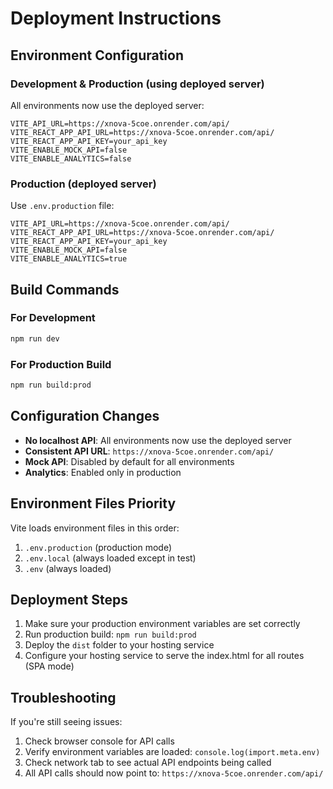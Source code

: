 # Deployment Instructions

## Environment Configuration

### Development & Production (using deployed server)
All environments now use the deployed server:
```
VITE_API_URL=https://xnova-5coe.onrender.com/api/
VITE_REACT_APP_API_URL=https://xnova-5coe.onrender.com/api/
VITE_REACT_APP_API_KEY=your_api_key
VITE_ENABLE_MOCK_API=false
VITE_ENABLE_ANALYTICS=false
```

### Production (deployed server)
Use `.env.production` file:
```
VITE_API_URL=https://xnova-5coe.onrender.com/api/
VITE_REACT_APP_API_URL=https://xnova-5coe.onrender.com/api/
VITE_REACT_APP_API_KEY=your_api_key
VITE_ENABLE_MOCK_API=false
VITE_ENABLE_ANALYTICS=true
```

## Build Commands

### For Development
```bash
npm run dev
```

### For Production Build
```bash
npm run build:prod
```

## Configuration Changes

- **No localhost API**: All environments now use the deployed server
- **Consistent API URL**: `https://xnova-5coe.onrender.com/api/`
- **Mock API**: Disabled by default for all environments
- **Analytics**: Enabled only in production

## Environment Files Priority
Vite loads environment files in this order:
1. `.env.production` (production mode)
2. `.env.local` (always loaded except in test)
3. `.env` (always loaded)

## Deployment Steps

1. Make sure your production environment variables are set correctly
2. Run production build: `npm run build:prod`
3. Deploy the `dist` folder to your hosting service
4. Configure your hosting service to serve the index.html for all routes (SPA mode)

## Troubleshooting

If you're still seeing issues:
1. Check browser console for API calls
2. Verify environment variables are loaded: `console.log(import.meta.env)`
3. Check network tab to see actual API endpoints being called
4. All API calls should now point to: `https://xnova-5coe.onrender.com/api/`
